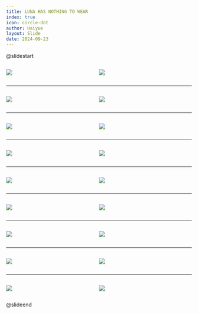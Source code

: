```yaml
---
title: LUNA HAS NOTHING TO WEAR
index: true
icon: circle-dot
author: Haiyue
layout: Slide
date: 2024-09-23
---
```

 
@slidestart

<div style="display:flex">
<div style="flex:1">

![](https://raw.githubusercontent.com/yclord/reading/refs/heads/master/english/Level-N/LUNA%20HAS%20NOTHING%20TO%20WEAR/001.webp)
</div>
<div style="flex:1">

![](https://raw.githubusercontent.com/yclord/reading/refs/heads/master/english/Level-N/LUNA%20HAS%20NOTHING%20TO%20WEAR/002.webp)
</div>
</div>

---

<div style="display:flex">
<div style="flex:1">

![](https://raw.githubusercontent.com/yclord/reading/refs/heads/master/english/Level-N/LUNA%20HAS%20NOTHING%20TO%20WEAR/003.webp)
</div>
<div style="flex:1">

![](https://raw.githubusercontent.com/yclord/reading/refs/heads/master/english/Level-N/LUNA%20HAS%20NOTHING%20TO%20WEAR/004.webp)
</div>
</div>

---

<div style="display:flex">
<div style="flex:1">

![](https://raw.githubusercontent.com/yclord/reading/refs/heads/master/english/Level-N/LUNA%20HAS%20NOTHING%20TO%20WEAR/005.webp)
</div>
<div style="flex:1">

![](https://raw.githubusercontent.com/yclord/reading/refs/heads/master/english/Level-N/LUNA%20HAS%20NOTHING%20TO%20WEAR/006.webp)
</div>
</div>

---

<div style="display:flex">
<div style="flex:1">

![](https://raw.githubusercontent.com/yclord/reading/refs/heads/master/english/Level-N/LUNA%20HAS%20NOTHING%20TO%20WEAR/007.webp)
</div>
<div style="flex:1">

![](https://raw.githubusercontent.com/yclord/reading/refs/heads/master/english/Level-N/LUNA%20HAS%20NOTHING%20TO%20WEAR/008.webp)
</div>
</div>

---

<div style="display:flex">
<div style="flex:1">

![](https://raw.githubusercontent.com/yclord/reading/refs/heads/master/english/Level-N/LUNA%20HAS%20NOTHING%20TO%20WEAR/009.webp)
</div>
<div style="flex:1">

![](https://raw.githubusercontent.com/yclord/reading/refs/heads/master/english/Level-N/LUNA%20HAS%20NOTHING%20TO%20WEAR/010.webp)
</div>
</div>

---

<div style="display:flex">
<div style="flex:1">

![](https://raw.githubusercontent.com/yclord/reading/refs/heads/master/english/Level-N/LUNA%20HAS%20NOTHING%20TO%20WEAR/011.webp)
</div>
<div style="flex:1">

![](https://raw.githubusercontent.com/yclord/reading/refs/heads/master/english/Level-N/LUNA%20HAS%20NOTHING%20TO%20WEAR/012.webp)
</div>
</div>

---

<div style="display:flex">
<div style="flex:1">

![](https://raw.githubusercontent.com/yclord/reading/refs/heads/master/english/Level-N/LUNA%20HAS%20NOTHING%20TO%20WEAR/013.webp)
</div>
<div style="flex:1">

![](https://raw.githubusercontent.com/yclord/reading/refs/heads/master/english/Level-N/LUNA%20HAS%20NOTHING%20TO%20WEAR/014.webp)
</div>
</div>

---

<div style="display:flex">
<div style="flex:1">

![](https://raw.githubusercontent.com/yclord/reading/refs/heads/master/english/Level-N/LUNA%20HAS%20NOTHING%20TO%20WEAR/015.webp)
</div>
<div style="flex:1">

![](https://raw.githubusercontent.com/yclord/reading/refs/heads/master/english/Level-N/LUNA%20HAS%20NOTHING%20TO%20WEAR/016.webp)
</div>
</div>

---

<div style="display:flex">
<div style="flex:1">

![](https://raw.githubusercontent.com/yclord/reading/refs/heads/master/english/Level-N/LUNA%20HAS%20NOTHING%20TO%20WEAR/017.webp)
</div>
<div style="flex:1">

![](https://raw.githubusercontent.com/yclord/reading/refs/heads/master/english/Level-N/LUNA%20HAS%20NOTHING%20TO%20WEAR/018.webp)
</div>
</div>

@slideend